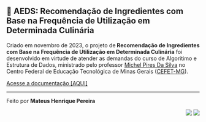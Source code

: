 <section>   
    <h1>📢 AEDS: Recomendação de Ingredientes com Base na Frequência de Utilização em Determinada Culinária</h1>   
    <p>
        Criado em novembro de 2023, o projeto de<strong> Recomendação de Ingredientes com Base na Frequência de Utilização em Determinada Culinária</strong> foi desenvolvido em virtude de atender as demandas do curso de Algoritimo e Estrutura de Dados, ministrado pelo professor <a href="https://www.linkedin.com/in/michelpiressilva/?originalSubdomain=br" target="_blank">Michel Pires Da Silva</a> no Centro Federal de Educação Tecnológica de Minas Gerais (<a href="https://www.divinopolis.cefetmg.br/" target="_blank">CEFET-MG</a>).
    </p>
    <p>
        <a href="https://github.com/teuswx/Recomendacao-de-ingredientes-grafo/blob/main/documentation/Artigo_grafo.pdf" target="_blank">Acesse a documentação [AQUI]</a>
    </p>
</section>
</section>
<section>
    <hr size="0.5">
    <div>
          <p>
           Feito por <strong>Mateus Henrique Pereira</strong>     
         </p>
         <p align="right">
          <a href="https://www.linkedin.com/in/mateus-pereira-941bb3174/" taget="_blank"><img src="https://img.shields.io/badge/LinkedIn-0077B5?style=for-the-badge&logo=linkedin&logoColor=white"></a>
        <a href="https://www.instagram.com/mteusw/" taget="_blank"><img src="https://img.shields.io/badge/Instagram-E4405F?style=for-the-badge&logo=instagram&logoColor=white"></a>
        <p>
    </div>
</section>
